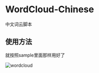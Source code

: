 # WordCloud-Chinese
中文词云脚本

## 使用方法
就按照sample里面那样用好了

![wordcloud](https://github.com/Dy1aNT/WordCloud-Chinese/blob/master/sample/wordcloud.jpg)
